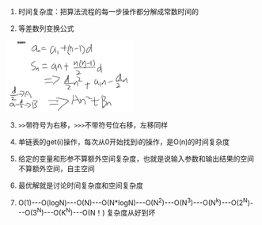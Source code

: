 1. 时间复杂度：把算法流程的每一步操作都分解成常数时间的

2. 等差数列变换公式
<img src="images/等差数列.png" alt="等差数列" style="zoom: 25%;" /> 

3. `>>`带符号为右移，`>>>`不带符号位右移，左移同样

4. 单链表的get(i)操作，每次从0开始找到i的操作，是O(n)的时间复杂度

5. 给定的变量和形参不算额外空间复杂度，也就是说输入参数和输出结果的空间不算额外空间，自主空间

6. 最优解就是讨论时间复杂度和空间复杂度

7. O(1)---O(logN)---O(N)---O(N*logN)---O(N<sup>2</sup>)---O(N<sup>3</sup>)---O(N<sup>k</sup>)---O(2<SUP>N</sup>)---O(3<SUP>N</sup>)---O(K<SUP>N</sup>)---O(N！) 复杂度从好到坏




